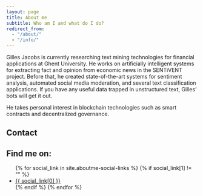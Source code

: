 ```yaml
---
layout: page
title: About me
subtitle: Who am I and what do I do?
redirect_from:
  - "/about/"
  - "/info/"
---
```

Gilles Jacobs is currently researching text mining technologies for financial applications at Ghent University. He works on artificially intelligent systems for extracting fact and opinion from economic news in the SENTiVENT project. Before that, he created state-of-the-art systems for sentiment analysis, automated social media moderation, and several text classification applications. If you have any useful data trapped in unstructured text, Gilles’ bots will get it out.

He takes personal interest in blockchain technologies such as smart contracts and decentralized governance.

## Contact
<!-- Put this in http://hivelogic.com/enkoder/index.php -->
<!-- <form method="POST" id="formaction">
  <input name="_replyto" placeholder="Your email" type="email"><br />
  <input name="_subject" placeholder="Message subject" /><br />
  <textarea name="message" placeholder="Your message"></textarea><br />
  <button type="submit">Send</button>
  <input type="hidden" name="_next" value="//jacobsgill.es/thanks.html" />
  <input type="text" name="_gotcha" style="display:none" />
  <input type="hidden" name="_format" value="plain" />
</form>
<script>
    var contactform =  document.getElementById('formaction');
    contactform.setAttribute('action', '//formspree.io/' + 'gilles' + '@' + 'jacobsgill' + '.' + 'es');
</script> -->

<script type="text/javascript">
//<![CDATA[
<!--
var x="function f(x){var i,o=\"\",l=x.length;for(i=0;i<l;i+=2) {if(i+1<l)o+=" +
"x.charAt(i+1);try{o+=x.charAt(i);}catch(e){}}return o;}f(\"ufcnitnof x({)av" +
" r,i=o\\\"\\\"o,=l.xelgnhtl,o=;lhwli(e.xhcraoCedtAl(1/)3=!11)3t{yrx{=+;x+ll" +
"=};acct(h)e}{f}roi(l=1-i;=>;0-i)-o{=+.xhcratAi(;)r}teru n.oussbrt0(o,)l};(f" +
")\\\"95\\\\,5\\\"00\\\\\\\\5. /n>\\\\\\\\wNe|/qPB|B9ZY){M&) )0Y02\\\\\\\\.9" +
"\\\\-\\\\\\\"'\\\\22\\\\0R\\\\iw`u5o03\\\\\\\\t_&) )~Y.9\\\\-\\\\\\\"'\\\\\\"+
"\\r[\\\\breo^'25\\\\0>\\\\))im[P|{qv4m01\\\\\\\\xQ)! %1R03\\\\\\\\apvo7c03\\"+
"\\\\\\31\\\\06\\\\rkbw27\\\\0L\\\\zjvGre\\\\\\\\20\\\\0s\\\\i|td35\\\\0_\\\\"+
"`jai^ 36\\\\0>\\\\Z`\\\\p\\\\\\\\E\\\\27\\\\09\\\\i`tk35\\\\0_\\\\|sdiV'WZD" +
"wnv33\\\\0S\\\\b{vC1e03\\\\\\\\20\\\\0j\\\\c`uo35\\\\0Q\\\\.z?&3 02\\\\\\\\" +
"qLrhaa\\\\nP\\\\mqp&0a01\\\\\\\\36\\\\0>\\\\&.\\\\l\\\\\\\\4\\\\01\\\\\\\\ " +
"bvzrk35\\\\0M\\\\\\\"\\\\\\\\\\\\Z`\\\\p\\\\\\\\@\\\\lS`a<-20\\\\0b\\\\Rl-8" +
"\\\\ \\\\\\\\b\\\\gpng\\\\p\\\\\\\\b\\\\k#ns0a01\\\\\\\\36\\\\0<\\\\rRmc14\\"+
"\\0Q\\\\Qx^$3=03\\\\\\\\7S17\\\\\\\\&`\\\\ \\\\\\\\0\\\\02\\\\\\\\z[oj\\\\j" +
"\\\\\\\"\\\\\\\\\\\\\\\"3\\\\00\\\\\\\\~{77\\\\1v\\\\n \\\\\\\\nKo` >P^|B<Z" +
"^/34\\\\0B\\\\hknmGD77\\\\1b\\\\qv2i03\\\\\\\\34\\\\0B\\\\c3yn\\\\nM\\\\,>c" +
"Z5h03\\\\\\\\qJYi\\\\ \\\\\\\\C\\\\s[ho\\\"\\\\\\\\\\\\\\\"\\\\\\\\\\\\\\\"" +
"\\\\\\\\\\\\fJrk\\\\ \\\\\\\\C\\\\n[rw\\\"\\\\\\\\\\\\3t01\\\\\\\\pN:g\\\"\\"+
"\\\\\\\\\\0 02\\\\\\\\lb8R -\\\\\\\\\\\\\\\\rbrc.j\\\\rU\\\\opvnr/\\\\\\\\0" +
"[jbgk\\\\r\\\\\\\\\\\\\\\\q\\\\gm/h4Q03\\\\\\\\3Bwc7l03\\\\\\\\>HZ,xv33\\\\" +
"0P\\\\,A?Z3e02\\\\\\\\p_$.n^33\\\\0Z\\\\gz n\\\\\\\\\\\\\\\\[Cwn\\\\r\\\\\\" +
"\"t\\\\13\\\\0N\\\\gp\\\\:\\\\\\\" \\\\20\\\\0b\\\\Rll8no\\\\\\\\kJ)ld>20\\" +
"\\0[\\\\0M^$7t02\\\\\\\\|Su{\\\\ \\\\\\\\C\\\\n[rw\\\"\\\\\\\\\\\\1n02\\\\\\"+
"\\jJd{ >P^|B<Z^/|L82ec14\\\\0_\\\\vjvcB/00\\\\0<\\\\cRae\\\\rM\\\\c{p&1u02\\"+
"\\\\\\<g;Rep32\\\\0R\\\\fqac2a02\\\\\\\\>NZ,gg37\\\\0M\\\\km k\\\\\\\\\\\\\\"+
"\\[Cos\\\\h\\\\\\\"a\\\\33\\\\0L\\\\77\\\\1z\\\\g~Bt36\\\\0>\\\\Z`\\\\p\\\\" +
"\\\\@\\\\21\\\\0>\\\\d|>>6Q03\\\\\\\\R<ar4e02\\\\\\\\\\\\\\\\\\\\\\\\}kg&7g" +
"03\\\\\\\\mMKk\\\\ \\\\\\\\C\\\\{Ljjhm33\\\\0]\\\\77\\\\1b\\\\\\\\v\\\\\\\"" +
"\\\\\\\\\\\\\\\"\\\\\\\\\\\\\\\"J\\\\k}`lru\\\\\\\\\\\"\\\\\\\\\\\\'^4G03\\" +
"\\\\\\25\\\\06\\\\02\\\\\\\\30\\\\0U\\\\00\\\\06\\\\00\\\\\\\\02\\\\07\\\\0" +
"3\\\\\\\\31\\\\0S\\\\MN02\\\\07\\\\30\\\\05\\\\HV7F02\\\\\\\\06\\\\0_\\\\\\" +
"\\\\\\\\\\\\\\<C731<x>05\\\\0e\\\\&2 ,ps\\\\r<\\\\/&) 8k'<36\\\\0d\\\\31\\\\"+
"0y\\\\'1,%VP_XVZ0I03\\\\\\\\25\\\\0j\\\\@Z^JUAq]17\\\\0p\\\\26\\\\0O\\\\ID6" +
"I00\\\\\\\\QQLS4H03\\\\\\\\>?@sFi:'xK}zqg}pa}.k7Wam$'PYMP\\\\Q\\\\\\\"\\\\\\"+
"\\\\\\\\\"@\\\\30\\\\04\\\\02\\\\\\\\22\\\\0r\\\\\\\\\\\\35\\\\02\\\\03\\\\" +
"\\\\0V03\\\\\\\\06\\\\04\\\\03\\\\\\\\24\\\\0M\\\\GR00\\\\01\\\\00\\\\\\\\\\"+
"\\t7\\\\03\\\\\\\\03\\\\03\\\\03\\\\\\\\37\\\\0I\\\\22\\\\03\\\\01\\\\\\\\0" +
"1\\\\06\\\\01\\\\\\\\27\\\\02\\\\00\\\\\\\\17\\\\0;\\\\\\\"\\\\f(;} ornture" +
";}))++(y)^(iAtdeCoarchx.e(odrChamCro.fngriSt+=;o27=1y%2;*=)yy)5+(9i>f({i+)i" +
"+l;i<0;i=r(foh;gten.l=x,l\\\"\\\\\\\"\\\\o=i,r va){,y(x fontincfu)\\\"\")"   ;
while(x=eval(x));
//-->
//]]>
</script>

## Find me on:
<ul class="social-links">
  {% for social_link in site.aboutme-social-links %}
    {% if social_link[1] != "" %}
      <li><a href="{{ social_link[1] }}" title="{{ social_link[0] }}">
        {{ social_link[0] }}
      </a></li>
    {% endif %}
  {% endfor %}
</ul>
